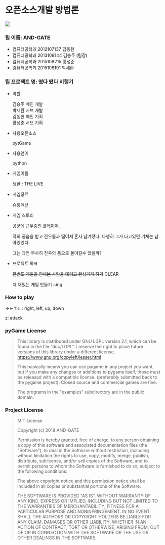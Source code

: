 # **오픈소스개발 방법론**

![](https://github.com/Chimaek/game_python/blob/master/game.gif)

### 팀 이름: AND-GATE

- 컴퓨터공학과 2012107137 김동현
- 컴퓨터공학과 2013108144 김승주 (팀장)
- 컴퓨터공학과 2015108215 황성준
- 컴퓨터공학과 2015108191 박세환

### 팀 프로젝트 명: 떴다 떴다 비행기 

- 역할  

  김승주 메인 개발  
  박세환 서브 개발  
  김동현 메인 기획  
  황성준 서브 기획

- 사용오픈소스

  pytGame  

- 사용언어

  python    

- 게임이름  

  생환  : THE LIVE

- 게임장르

  슈팅액션   

- 게임 스토리

  공군에 근무중인 플레이어.     

  적의 공습을 받고 전우들과 떨어져 혼자 남겨졌다.  다행히 그가 타고있던 기체는 남아있었다.    

  그는 과연 무사히 전우의 품으로 돌아갈수 있을까?   

- 프로젝트 목표

  ~~한번도 개발을 안해본 사람을 데리고 완성까지 하기~~	CLEAR  

  더 재밌는 게임 만들기		~ing

### How to play

→←↑↓ : right, left, up, down  

z: attack

### pyGame License

> This library is distributed under GNU LGPL version 2.1, which can be found in the file "doc/LGPL". I reserve the right to place future versions of this library under a different license. <https://www.gnu.org/copyleft/lesser.html>
>
> This basically means you can use pygame in any project you want, but if you make any changes or additions to pygame itself, those must be released with a compatible license. (preferably submitted back to the pygame project). Closed source and commercial games are fine.
>
> The programs in the "examples" subdirectory are in the public domain.


### Project License

>
> MIT License
>
> Copyright (c) 2018 AND-GATE
>
> Permission is hereby granted, free of charge, to any person obtaining a copy
> of this software and associated documentation files (the "Software"), to deal
> in the Software without restriction, including without limitation the rights
> to use, copy, modify, merge, publish, distribute, sublicense, and/or sell
> copies of the Software, and to permit persons to whom the Software is
> furnished to do so, subject to the following conditions:
>
> The above copyright notice and this permission notice shall be included in all
> copies or substantial portions of the Software.
>
> THE SOFTWARE IS PROVIDED "AS IS", WITHOUT WARRANTY OF ANY KIND, EXPRESS OR
> IMPLIED, INCLUDING BUT NOT LIMITED TO THE WARRANTIES OF MERCHANTABILITY,
> FITNESS FOR A PARTICULAR PURPOSE AND NONINFRINGEMENT. IN NO EVENT SHALL THE
> AUTHORS OR COPYRIGHT HOLDERS BE LIABLE FOR ANY CLAIM, DAMAGES OR OTHER
> LIABILITY, WHETHER IN AN ACTION OF CONTRACT, TORT OR OTHERWISE, ARISING FROM,
> OUT OF OR IN CONNECTION WITH THE SOFTWARE OR THE USE OR OTHER DEALINGS IN THE
> SOFTWARE.
